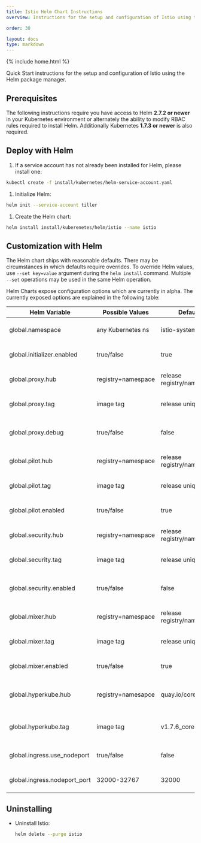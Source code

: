 ```yaml
---
title: Istio Helm Chart Instructions
overview: Instructions for the setup and configuration of Istio using the Helm package manager.

order: 30

layout: docs
type: markdown
---
```


{% include home.html %}

Quick Start instructions for the setup and configuration of Istio using the Helm package manager.


## Prerequisites

The following instructions require you have access to Helm **2.7.2 or newer** in your Kubernetes environment or 
alternately the ability to modify RBAC rules required to install Helm.  Additionally Kubernetes **1.7.3 or newer**
is also required.

## Deploy with Helm

1. If a service account has not already been installed for Helm, please install one:
  ```bash
  kubectl create -f install/kubernetes/helm-service-account.yaml
  ```

1. Initialize Helm:
  ```bash
  helm init --service-account tiller
  ```

1. Create the Helm chart:
  ```bash
  helm install install/kuberenetes/helm/istio --name istio
  ```

## Customization with Helm

The Helm chart ships with reasonable defaults.  There may be circumstances in which defaults require overrides.
To override Helm values, use `--set key=value` argument during the `helm install` command.  Multiple `--set` operations
may be used in the same Helm operation.

Helm Charts expose configuration options which are currently in alpha.  The currently exposed options are explained in the
following table:

| Helm Variable                | Possible Values    | Default Value              | Purpose of Key                                 |
|------------------------------|--------------------|----------------------------|------------------------------------------------|
| global.namespace             | any Kubernetes ns  | istio-system               | Specifies the namespace for Istio              |
| global.initializer.enabled   | true/false         | true                       | Specifies whether to use the Initializer       |
| global.proxy.hub             | registry+namespace | release registry/namespace | Specifies the HUB for the proxy image          |
| global.proxy.tag             | image tag          | release unique hash        | Specifies the TAG for the proxy image          |
| global.proxy.debug           | true/false         | false                      | Specifies whether proxy is run in debug mode   |
| global.pilot.hub             | registry+namespace | release registry/namespace | Specifies the HUB for the pilot image          |
| global.pilot.tag             | image tag          | release unique hash        | Specifies the TAG for the pilot image          |
| global.pilot.enabled         | true/false         | true                       | Specifies whether pilot is enabled/disabled    |
| global.security.hub          | registry+namespace | release registry/namespace | Specifies the HUB for the ca image             |
| global.security.tag          | image tag          | release unique hash        | Specifies the TAG for the ca image             |
| global.security.enabled      | true/false         | false                      | Specifies whether security is enabled/disabled |
| global.mixer.hub             | registry+namespace | release registry/namespace | Specifies the HUB for the mixer image          |
| global.mixer.tag             | image tag          | release unique hash        | Specifies the TAG for the mixer image          |
| global.mixer.enabled         | true/false         | true                       | Specifies whether mixer is enabled/disabled    |
| global.hyperkube.hub         | registry+namesapce | quay.io/coreos/hyperkube   | Specifies the HUB for the hyperkube image      |
| global.hyperkube.tag         | image tag          | v1.7.6_coreos.0            | Specifies the TAG for the hyperkube image      |
| global.ingress.use_nodeport  | true/false         | false                      | Specifies whether to use nodeport or LB        |
| global.ingress.nodeport_port | 32000-32767        | 32000                      | If nodeport is used, specifies its port        |

## Uninstalling

* Uninstall Istio:

  ```bash
  helm delete --purge istio
  ```
